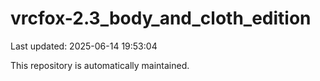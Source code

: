 # vrcfox-2.3_body_and_cloth_edition

Last updated: 2025-06-14 19:53:04

This repository is automatically maintained.
